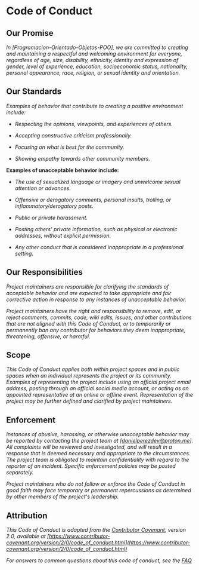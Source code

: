 <!-- Autor: Daniel Benjamin Perez Morales -->
<!-- GitHub: https://github.com/DanielPerezMoralesDev13 -->
<!-- Correo electrónico: danielperezdev@proton.me  -->

# **Code of Conduct**

## **Our Promise**

*In [Programacion-Orientado-Objetos-POO], we are committed to creating and maintaining a respectful and welcoming environment for everyone, regardless of age, size, disability, ethnicity, identity and expression of gender, level of experience, education, socioeconomic status, nationality, personal appearance, race, religion, or sexual identity and orientation.*

## **Our Standards**

*Examples of behavior that contribute to creating a positive environment include:*

- *Respecting the opinions, viewpoints, and experiences of others.*

- *Accepting constructive criticism professionally.*

- *Focusing on what is best for the community.*

- *Showing empathy towards other community members.*

**Examples of unacceptable behavior include:**

- *The use of sexualized language or imagery and unwelcome sexual attention or advances.*

- *Offensive or derogatory comments, personal insults, trolling, or inflammatory/derogatory posts.*

- *Public or private harassment.*

- *Posting others' private information, such as physical or electronic addresses, without explicit permission.*

- *Any other conduct that is considered inappropriate in a professional setting.*

## **Our Responsibilities**

*Project maintainers are responsible for clarifying the standards of acceptable behavior and are expected to take appropriate and fair corrective action in response to any instances of unacceptable behavior.*

*Project maintainers have the right and responsibility to remove, edit, or reject comments, commits, code, wiki edits, issues, and other contributions that are not aligned with this Code of Conduct, or to temporarily or permanently ban any contributor for behaviors they deem inappropriate, threatening, offensive, or harmful.*

## **Scope**

*This Code of Conduct applies both within project spaces and in public spaces when an individual represents the project or its community. Examples of representing the project include using an official project email address, posting through an official social media account, or acting as an appointed representative at an online or offline event. Representation of the project may be further defined and clarified by project maintainers.*

## **Enforcement**

*Instances of abusive, harassing, or otherwise unacceptable behavior may be reported by contacting the project team at [danielperezdev@proton.me]. All complaints will be reviewed and investigated, and will result in a response that is deemed necessary and appropriate to the circumstances. The project team is obligated to maintain confidentiality with regard to the reporter of an incident. Specific enforcement policies may be posted separately.*

*Project maintainers who do not follow or enforce the Code of Conduct in good faith may face temporary or permanent repercussions as determined by other members of the project's leadership.*

## **Attribution**

*This Code of Conduct is adapted from the [Contributor Covenant](https://www.contributor-covenant.org), version 2.0, available at [https://www.contributor-covenant.org/version/2/0/code_of_conduct.html](https://www.contributor-covenant.org/version/2/0/code_of_conduct.html)*

*For answers to common questions about this code of conduct, see the [FAQ](https://www.contributor-covenant.org/faq)*
